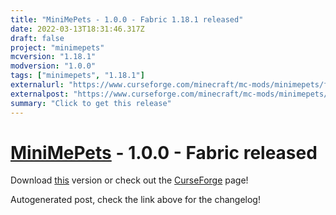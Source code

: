 ```yaml
---
title: "MiniMePets - 1.0.0 - Fabric 1.18.1 released"
date: 2022-03-13T18:31:46.317Z
draft: false
project: "minimepets"
mcversion: "1.18.1"
modversion: "1.0.0"
tags: ["minimepets", "1.18.1"]
externalurl: "https://www.curseforge.com/minecraft/mc-mods/minimepets/files/3692295"
externalpost: "https://www.curseforge.com/minecraft/mc-mods/minimepets/files/3692295"
summary: "Click to get this release"
---
```

# [MiniMePets](/project/minimepets) - 1.0.0 - Fabric released
Download [this](https://www.curseforge.com/minecraft/mc-mods/minimepets/files/3692295) version or check out the [CurseForge](https://www.curseforge.com/minecraft/mc-mods/minimepets) page!

Autogenerated post, check the link above for the changelog!
